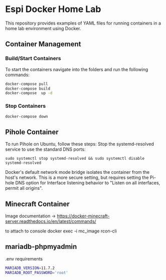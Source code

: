 # Espi Docker Home Lab
This repository provides examples of YAML files for running containers in a home lab environment using Docker.


## Container Management
### Build/Start Containers
To start the containers navigate into the folders and run the following commands:
```bash
docker-compose pull
docker-compose build
docker-compose  up -d
```
### Stop Containers
```bash
docker-compose down
```
## Pihole Container
To run Pihole on Ubuntu, follow these steps:
Stop the systemd-resolved service to use the standard DNS ports:

```sudo systemctl stop systemd-resolved && sudo systemctl disable systemd-resolved```


Docker's default network mode bridge isolates the container from the host's network. This is a more secure setting, but requires setting the Pi-hole DNS option for Interface listening behavior to "Listen on all interfaces, permit all origins".


## Minecraft Container
Image documentation -> https://docker-minecraft-server.readthedocs.io/en/latest/commands/

to attach to console
docker exec -i mc_image rcon-cli

## mariadb-phpmyadmin
.env requirements
```bash
MARIADB_VERSION=11.7.2
MARIADB_ROOT_PASSWORD='root'
```
